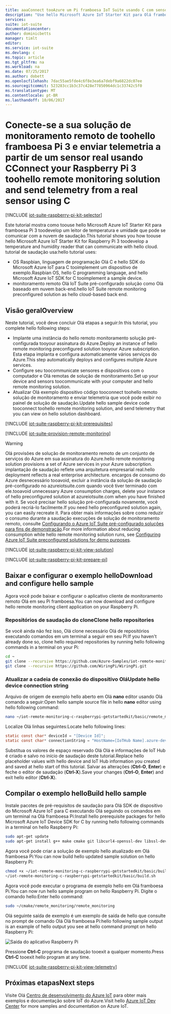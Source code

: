 ```yaml
---
title: aaaConnect tooAzure um Pi framboesa IoT Suite usando C com sensores reais | Microsoft Docs
description: "Use hello Microsoft Azure IoT Starter Kit para Olá framboesa Pi 3 e o Azure IoT Suite. Usar C tooconnect sua solução de monitoramento remoto de toohello framboesa Pi, enviar telemetria de sensores toohello nuvem e responder toomethods invocada a partir do painel de solução de saudação."
services: 
suite: iot-suite
documentationcenter: 
author: dominicbetts
manager: timlt
editor: 
ms.service: iot-suite
ms.devlang: c
ms.topic: article
ms.tgt_pltfrm: na
ms.workload: na
ms.date: 07/25/2017
ms.author: dobett
ms.openlocfilehash: 7dac55ae5fde4c6f8e3ea6a7debf9a6822dc07ee
ms.sourcegitcommit: 523283cc1b3c37c428e77850964dc1c33742c5f0
ms.translationtype: MT
ms.contentlocale: pt-BR
ms.lasthandoff: 10/06/2017
---
```

# <a name="connect-your-raspberry-pi-3-toohello-remote-monitoring-solution-and-send-telemetry-from-a-real-sensor-using-c"></a><span data-ttu-id="830c9-104">Conecte-se a sua solução de monitoramento remoto de toohello framboesa Pi 3 e enviar telemetria a partir de um sensor real usando C</span><span class="sxs-lookup"><span data-stu-id="830c9-104">Connect your Raspberry Pi 3 toohello remote monitoring solution and send telemetry from a real sensor using C</span></span>

[!INCLUDE [iot-suite-raspberry-pi-kit-selector](../../includes/iot-suite-raspberry-pi-kit-selector.md)]

<span data-ttu-id="830c9-105">Este tutorial mostra como toouse hello Microsoft Azure IoT Starter Kit para framboesa Pi 3 toodevelop um leitor de temperatura e umidade que pode se comunicar com a nuvem de saudação.</span><span class="sxs-lookup"><span data-stu-id="830c9-105">This tutorial shows you how toouse hello Microsoft Azure IoT Starter Kit for Raspberry Pi 3 toodevelop a temperature and humidity reader that can communicate with hello cloud.</span></span> <span data-ttu-id="830c9-106">tutorial de saudação usa:</span><span class="sxs-lookup"><span data-stu-id="830c9-106">hello tutorial uses:</span></span>

- <span data-ttu-id="830c9-107">OS Raspbian, linguagem de programação Olá C e hello SDK do Microsoft Azure IoT para C tooimplement um dispositivo de exemplo.</span><span class="sxs-lookup"><span data-stu-id="830c9-107">Raspbian OS, hello C programming language, and hello Microsoft Azure IoT SDK for C tooimplement a sample device.</span></span>
- <span data-ttu-id="830c9-108">monitoramento remoto Olá IoT Suite pré-configurado solução como Olá baseado em nuvem back-end.</span><span class="sxs-lookup"><span data-stu-id="830c9-108">hello IoT Suite remote monitoring preconfigured solution as hello cloud-based back end.</span></span>

## <a name="overview"></a><span data-ttu-id="830c9-109">Visão geral</span><span class="sxs-lookup"><span data-stu-id="830c9-109">Overview</span></span>

<span data-ttu-id="830c9-110">Neste tutorial, você deve concluir Olá etapas a seguir:</span><span class="sxs-lookup"><span data-stu-id="830c9-110">In this tutorial, you complete hello following steps:</span></span>

- <span data-ttu-id="830c9-111">Implante uma instância do hello remoto monitoramento solução pré-configurada tooyour assinatura do Azure.</span><span class="sxs-lookup"><span data-stu-id="830c9-111">Deploy an instance of hello remote monitoring preconfigured solution tooyour Azure subscription.</span></span> <span data-ttu-id="830c9-112">Esta etapa implanta e configura automaticamente vários serviços do Azure.</span><span class="sxs-lookup"><span data-stu-id="830c9-112">This step automatically deploys and configures multiple Azure services.</span></span>
- <span data-ttu-id="830c9-113">Configure seu toocommunicate sensores e dispositivos com o computador e Olá remotas de solução de monitoramento.</span><span class="sxs-lookup"><span data-stu-id="830c9-113">Set up your device and sensors toocommunicate with your computer and hello remote monitoring solution.</span></span>
- <span data-ttu-id="830c9-114">Atualizar Olá exemplo dispositivo código tooconnect toohello remoto solução de monitoramento e enviar telemetria que você pode exibir no painel de solução de saudação.</span><span class="sxs-lookup"><span data-stu-id="830c9-114">Update hello sample device code tooconnect toohello remote monitoring solution, and send telemetry that you can view on hello solution dashboard.</span></span>

[!INCLUDE [iot-suite-raspberry-pi-kit-prerequisites](../../includes/iot-suite-raspberry-pi-kit-prerequisites.md)]

[!INCLUDE [iot-suite-provision-remote-monitoring](../../includes/iot-suite-provision-remote-monitoring.md)]

> [!WARNING]
> <span data-ttu-id="830c9-115">Olá provisões de solução de monitoramento remoto de um conjunto de serviços do Azure em sua assinatura do Azure.</span><span class="sxs-lookup"><span data-stu-id="830c9-115">hello remote monitoring solution provisions a set of Azure services in your Azure subscription.</span></span> <span data-ttu-id="830c9-116">implantação de saudação reflete uma arquitetura empresarial real.</span><span class="sxs-lookup"><span data-stu-id="830c9-116">hello deployment reflects a real enterprise architecture.</span></span> <span data-ttu-id="830c9-117">encargos de consumo do Azure desnecessário tooavoid, excluir a instância da solução de saudação pré-configurado no azureiotsuite.com quando você tiver terminado com ele.</span><span class="sxs-lookup"><span data-stu-id="830c9-117">tooavoid unnecessary Azure consumption charges, delete your instance of hello preconfigured solution at azureiotsuite.com when you have finished with it.</span></span> <span data-ttu-id="830c9-118">Se você precisar hello solução pré-configurada novamente, você poderá recriá-lo facilmente.</span><span class="sxs-lookup"><span data-stu-id="830c9-118">If you need hello preconfigured solution again, you can easily recreate it.</span></span> <span data-ttu-id="830c9-119">Para obter mais informações sobre como reduzir o consumo durante a saudação execuções de solução de monitoramento remoto, consulte [Configurando o Azure IoT Suite pré-configurado soluções para fins de demonstração][lnk-demo-config].</span><span class="sxs-lookup"><span data-stu-id="830c9-119">For more information about reducing consumption while hello remote monitoring solution runs, see [Configuring Azure IoT Suite preconfigured solutions for demo purposes][lnk-demo-config].</span></span>

[!INCLUDE [iot-suite-raspberry-pi-kit-view-solution](../../includes/iot-suite-raspberry-pi-kit-view-solution.md)]

[!INCLUDE [iot-suite-raspberry-pi-kit-prepare-pi](../../includes/iot-suite-raspberry-pi-kit-prepare-pi.md)]

## <a name="download-and-configure-hello-sample"></a><span data-ttu-id="830c9-120">Baixar e configurar o exemplo hello</span><span class="sxs-lookup"><span data-stu-id="830c9-120">Download and configure hello sample</span></span>

<span data-ttu-id="830c9-121">Agora você pode baixar e configurar o aplicativo cliente de monitoramento remoto Olá em seu Pi framboesa.</span><span class="sxs-lookup"><span data-stu-id="830c9-121">You can now download and configure hello remote monitoring client application on your Raspberry Pi.</span></span>

### <a name="clone-hello-repositories"></a><span data-ttu-id="830c9-122">Repositórios de saudação do clone</span><span class="sxs-lookup"><span data-stu-id="830c9-122">Clone hello repositories</span></span>

<span data-ttu-id="830c9-123">Se você ainda não fez isso, Olá clone necessário Olá de repositórios executando comandos em um terminal a seguir em seu Pi:</span><span class="sxs-lookup"><span data-stu-id="830c9-123">If you haven't already done so, clone hello required repositories by running hello following commands in a terminal on your Pi:</span></span>

```sh
cd ~
git clone --recursive https://github.com/Azure-Samples/iot-remote-monitoring-c-raspberrypi-getstartedkit.git
git clone --recursive https://github.com/WiringPi/WiringPi.git
```

### <a name="update-hello-device-connection-string"></a><span data-ttu-id="830c9-124">Atualizar a cadeia de conexão do dispositivo Olá</span><span class="sxs-lookup"><span data-stu-id="830c9-124">Update hello device connection string</span></span>

<span data-ttu-id="830c9-125">Arquivo de origem de exemplo hello aberto em Olá **nano** editor usando Olá comando a seguir:</span><span class="sxs-lookup"><span data-stu-id="830c9-125">Open hello sample source file in hello **nano** editor using hello following command:</span></span>

```sh
nano ~/iot-remote-monitoring-c-raspberrypi-getstartedkit/basic/remote_monitoring/remote_monitoring.c
```

<span data-ttu-id="830c9-126">Localize Olá linhas seguintes:</span><span class="sxs-lookup"><span data-stu-id="830c9-126">Locate hello following lines:</span></span>

```c
static const char* deviceId = "[Device Id]";
static const char* connectionString = "HostName=[IoTHub Name].azure-devices.net;DeviceId=[Device Id];SharedAccessKey=[Device Key]";
```

<span data-ttu-id="830c9-127">Substitua os valores de espaço reservado Olá Olá e informações de IoT Hub é criado e salvo no início de saudação deste tutorial.</span><span class="sxs-lookup"><span data-stu-id="830c9-127">Replace hello placeholder values with hello device and IoT Hub information you created and saved at hello start of this tutorial.</span></span> <span data-ttu-id="830c9-128">Salvar as alterações (**Ctrl-O**, **Enter**) e feche o editor de saudação (**Ctrl-X**).</span><span class="sxs-lookup"><span data-stu-id="830c9-128">Save your changes (**Ctrl-O**, **Enter**) and exit hello editor (**Ctrl-X**).</span></span>

## <a name="build-hello-sample"></a><span data-ttu-id="830c9-129">Compilar o exemplo hello</span><span class="sxs-lookup"><span data-stu-id="830c9-129">Build hello sample</span></span>

<span data-ttu-id="830c9-130">Instale pacotes de pré-requisitos de saudação para Olá SDK de dispositivo do Microsoft Azure IoT para C executando Olá seguindo os comandos em um terminal na Olá framboesa Pi:</span><span class="sxs-lookup"><span data-stu-id="830c9-130">Install hello prerequisite packages for hello Microsoft Azure IoT Device SDK for C by running hello following commands in a terminal on hello Raspberry Pi:</span></span>

```sh
sudo apt-get update
sudo apt-get install g++ make cmake git libcurl4-openssl-dev libssl-dev uuid-dev
```

<span data-ttu-id="830c9-131">Agora você pode criar a solução de exemplo hello atualizado em Olá framboesa Pi:</span><span class="sxs-lookup"><span data-stu-id="830c9-131">You can now build hello updated sample solution on hello Raspberry Pi:</span></span>

```sh
chmod +x ~/iot-remote-monitoring-c-raspberrypi-getstartedkit/basic/build.sh
~/iot-remote-monitoring-c-raspberrypi-getstartedkit/basic/build.sh
```

<span data-ttu-id="830c9-132">Agora você pode executar o programa de exemplo hello em Olá framboesa Pi.</span><span class="sxs-lookup"><span data-stu-id="830c9-132">You can now run hello sample program on hello Raspberry Pi.</span></span> <span data-ttu-id="830c9-133">Digite o comando hello:</span><span class="sxs-lookup"><span data-stu-id="830c9-133">Enter hello command:</span></span>

```sh
sudo ~/cmake/remote_monitoring/remote_monitoring
```

<span data-ttu-id="830c9-134">Olá seguinte saída de exemplo é um exemplo de saída de hello que consulte no prompt de comando Olá Olá framboesa Pi:</span><span class="sxs-lookup"><span data-stu-id="830c9-134">hello following sample output is an example of hello output you see at hello command prompt on hello Raspberry Pi:</span></span>

![Saída do aplicativo Raspberry Pi][img-raspberry-output]

<span data-ttu-id="830c9-136">Pressione **Ctrl-C** programa de saudação tooexit a qualquer momento.</span><span class="sxs-lookup"><span data-stu-id="830c9-136">Press **Ctrl-C** tooexit hello program at any time.</span></span>

[!INCLUDE [iot-suite-raspberry-pi-kit-view-telemetry](../../includes/iot-suite-raspberry-pi-kit-view-telemetry.md)]

## <a name="next-steps"></a><span data-ttu-id="830c9-137">Próximas etapas</span><span class="sxs-lookup"><span data-stu-id="830c9-137">Next steps</span></span>

<span data-ttu-id="830c9-138">Visite Olá [Centro de desenvolvimento do Azure IoT](https://azure.microsoft.com/develop/iot/) para obter mais exemplos e documentação sobre IoT do Azure.</span><span class="sxs-lookup"><span data-stu-id="830c9-138">Visit hello [Azure IoT Dev Center](https://azure.microsoft.com/develop/iot/) for more samples and documentation on Azure IoT.</span></span>

[img-raspberry-output]: ./media/iot-suite-raspberry-pi-kit-c-get-started-basic/appoutput.png

[lnk-demo-config]: https://github.com/Azure/azure-iot-remote-monitoring/blob/master/Docs/configure-preconfigured-demo.md

